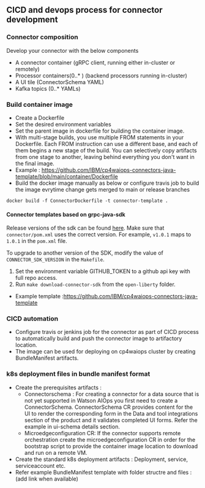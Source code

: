 ## CICD and devops process for connector development


### Connector composition
Develop your connector with the below components
- A connector container (gRPC client, running either in-cluster or remotely)
- Processor containers(0..* ) (backend processors running in-cluster)
- A UI tile (ConnectorSchema YAML)
- Kafka topics (0..* YAMLs)


### Build container image
- Create a Dockerfile
- Set the desired environment variables
- Set the parent image in dockerfile for building the container image.
- With multi-stage builds, you use multiple FROM statements in your Dockerfile. Each FROM instruction can use a different base, and each of them begins a new stage of the build. You can selectively copy artifacts from one stage to another, leaving behind everything you don't want in the final image.
- Example : https://github.com/IBM/cp4waiops-connectors-java-template/blob/main/container/Dockerfile
- Build the docker image manually as below or configure travis job to build the image evrytime change gets merged to main or release branches
```
docker build -f ConnectorDockerfile -t connector-template .

```
#### Connector templates based on grpc-java-sdk
Release versions of the sdk can be found [here](https://github.ibm.com/quicksilver/grpc-java-sdk/releases). Make sure
that `connector/pom.xml` uses the correct version. For example, `v1.0.1` maps to `1.0.1` in the `pom.xml` file.

To upgrade to another version of the SDK, modify the value of `CONNECTOR_SDK_VERSION` in the `Makefile`.

1. Set the environment variable GITHUB_TOKEN to a github api key with full repo access.
2. Run `make download-connector-sdk` from the `open-liberty` folder.
- Example template :https://github.com/IBM/cp4waiops-connectors-java-template

### CICD automation
- Configure travis or jenkins job for the connector as part of CICD process to automatically build and push the connector image to artifactory location.
- The image can be used for deploying on cp4waiops cluster by creating BundleManifest artifacts.

### k8s deployment files in bundle manifest format
- Create the prerequisites artifacts :
   - Connectorschema : For creating a connector for a data source that is not yet supported in Watson AIOps you first need to create a ConnectorSchema. ConnectorSchema CR provides content for the UI to render the corresponding form in the Data and tool integrations section of the product and it validates completed UI forms. Refer the example in ui-schema details section.
   - Microedgeconfiguration CR: If the connector supports remote orchestration create the microedgeconfiguration CR in order for the bootstrap script to provide the container image location to download and run on a remote VM.
- Create the standard k8s deployment artifacts : Deployment, service, serviceaccount etc.
- Refer example BundleManifest template with folder structre and files : (add link when available)
